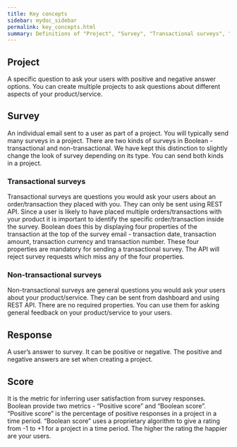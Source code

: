 ```yaml
---
title: Key concepts
sidebar: mydoc_sidebar
permalink: key_concepts.html
summary: Definitions of "Project", "Survey", "Transactional surveys", "Non-transactional surveys", "Response" and "Score"
---
```


## Project

A specific question to ask your users with positive and negative answer options. You can create multiple projects to ask questions about different aspects of your product/service.

## Survey

An individual email sent to a user as part of a project. You will typically send many surveys in a project. There are two kinds of surveys in Boolean - transactional and non-transactional. We have kept this distinction to slightly change the look of survey depending on its type. You can send both kinds in a project.

### Transactional surveys

Transactional surveys are questions you would ask your users about an order/transaction they placed with you. They can only be sent using REST API. Since a user is likely to have placed multiple orders/transactions with your product it is important to identify the specific order/transaction inside the survey. Boolean does this by displaying four properties of the transaction at the top of the survey email - transaction date, transaction amount, transaction currency and transaction number. These four properties are mandatory for sending a transactional survey. The API will reject survey requests which miss any of the four properties.

### Non-transactional surveys

Non-transactional surveys are general questions you would ask your users about your product/service. They can be sent from dashboard and using REST API. There are no required properties. You can use them for asking general feedback on your product/service to your users.

## Response 

A user’s answer to survey. It can be positive or negative. The positive and negative answers are set when creating a project.

## Score

It is the metric for inferring user satisfaction from survey responses. Boolean provide two metrics - “Positive score” and “Boolean score”. “Positive score” is the percentage of positive responses in a project in a time period. “Boolean score” uses a proprietary algorithm to give a rating from -1 to +1 for a project in a time period. The higher the rating the happier are your users. 


